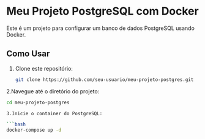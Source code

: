 # Meu Projeto PostgreSQL com Docker

Este é um projeto para configurar um banco de dados PostgreSQL usando Docker.

## Como Usar

1. Clone este repositório:
   ```bash
   git clone https://github.com/seu-usuario/meu-projeto-postgres.git


2.Navegue até o diretório do projeto:

```bash
cd meu-projeto-postgres

3.Inicie o container do PostgreSQL:

```bash
docker-compose up -d
